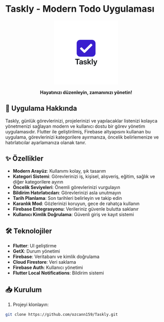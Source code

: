 # Taskly - Modern Todo Uygulaması

<p align="center">
  <img src="assets/icon/logo.png" alt="Taskly Logo" width="200"/>
</p>

<p align="center">
  <b>Hayatınızı düzenleyin, zamanınızı yönetin!</b>
</p>

## 📱 Uygulama Hakkında

Taskly, günlük görevlerinizi, projelerinizi ve yapılacaklar listenizi kolayca yönetmenizi sağlayan modern ve kullanıcı dostu bir görev yönetim uygulamasıdır. Flutter ile geliştirilmiş, Firebase altyapısını kullanan bu uygulama, görevlerinizi kategorilere ayırmanıza, öncelik belirlemenize ve hatırlatıcılar ayarlamanıza olanak tanır.

## ✨ Özellikler

- **Modern Arayüz**: Kullanımı kolay, şık tasarım
- **Kategori Sistemi**: Görevlerinizi iş, kişisel, alışveriş, eğitim, sağlık ve diğer kategorilere ayırın
- **Öncelik Seviyeleri**: Önemli görevlerinizi vurgulayın
- **Bildirim Hatırlatıcıları**: Görevlerinizi asla unutmayın
- **Tarih Planlama**: Son tarihleri belirleyin ve takip edin
- **Karanlık Mod**: Gözlerinizi koruyun, gece de rahatça kullanın
- **Firebase Entegrasyonu**: Verileriniz güvenle bulutta saklanır
- **Kullanıcı Kimlik Doğrulama**: Güvenli giriş ve kayıt sistemi

## 🛠️ Teknolojiler

- **Flutter**: UI geliştirme
- **GetX**: Durum yönetimi
- **Firebase**: Veritabanı ve kimlik doğrulama
- **Cloud Firestore**: Veri saklama
- **Firebase Auth**: Kullanıcı yönetimi
- **Flutter Local Notifications**: Bildirim sistemi

## 📥 Kurulum

1. Projeyi klonlayın:
```bash
git clone https://github.com/ozcann159/Taskly.git